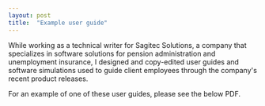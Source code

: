 ```yaml
---
layout: post
title:  "Example user guide"
---
```

While working as a technical writer for Sagitec Solutions, a company that specializes in software solutions for pension administration and unemployment insurance, I designed and copy-edited user guides and software simulations used to guide client employees through the company's recent product releases.

For an example of one of these user guides, please see the below PDF.

<object data="/samples/software-101-abbreviated-user-guide.pdf" width="100%" height="800px" type='application/pdf'/>